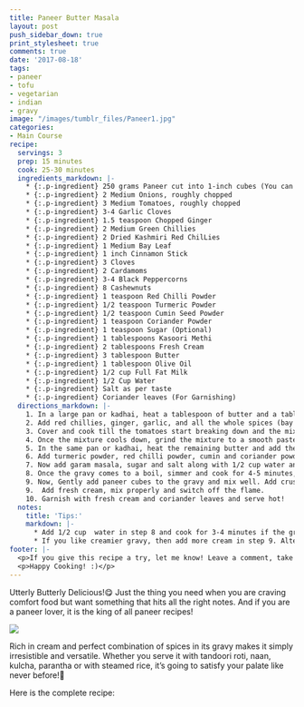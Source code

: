 ```yaml
---
title: Paneer Butter Masala
layout: post
push_sidebar_down: true
print_stylesheet: true
comments: true
date: '2017-08-18'
tags:
- paneer
- tofu
- vegetarian
- indian
- gravy
image: "/images/tumblr_files/Paneer1.jpg"
categories:
- Main Course
recipe:
  servings: 3
  prep: 15 minutes
  cook: 25-30 minutes
  ingredients_markdown: |-
    * {:.p-ingredient} 250 grams Paneer cut into 1-inch cubes (You can also use Tofu)
    * {:.p-ingredient} 2 Medium Onions, roughly chopped
    * {:.p-ingredient} 3 Medium Tomatoes, roughly chopped
    * {:.p-ingredient} 3-4 Garlic Cloves
    * {:.p-ingredient} 1.5 teaspoon Chopped Ginger
    * {:.p-ingredient} 2 Medium Green Chillies
    * {:.p-ingredient} 2 Dried Kashmiri Red ChilLies
    * {:.p-ingredient} 1 Medium Bay Leaf
    * {:.p-ingredient} 1 inch Cinnamon Stick
    * {:.p-ingredient} 3 Cloves
    * {:.p-ingredient} 2 Cardamoms
    * {:.p-ingredient} 3-4 Black Peppercorns
    * {:.p-ingredient} 8 Cashewnuts
    * {:.p-ingredient} 1 teaspoon Red Chilli Powder
    * {:.p-ingredient} 1/2 teaspoon Turmeric Powder
    * {:.p-ingredient} 1/2 teaspoon Cumin Seed Powder
    * {:.p-ingredient} 1 teaspoon Coriander Powder
    * {:.p-ingredient} 1 teaspoon Sugar (Optional)
    * {:.p-ingredient} 1 tablespoons Kasoori Methi
    * {:.p-ingredient} 2 tablespoons Fresh Cream
    * {:.p-ingredient} 3 tablespoon Butter
    * {:.p-ingredient} 1 tablespoon Olive Oil
    * {:.p-ingredient} 1/2 cup Full Fat Milk
    * {:.p-ingredient} 1/2 Cup Water
    * {:.p-ingredient} Salt as per taste
    * {:.p-ingredient} Coriander leaves (For Garnishing)
  directions_markdown: |-
    1. In a large pan or kadhai, heat a tablespoon of butter and a tablespoon of oil.
    2. Add red chillies, ginger, garlic, and all the whole spices (bay leaves, cinnamon, cloves, cardamom and peppercorns). Saute for a minute or two and add green chillies, cashew nuts, and onions. Once the onions turn translucent, add the tomatoes. Mix well.
    3. Cover and cook till the tomatoes start breaking down and the mixture starts leaving oil at the edges. It will take 5-7 minutes. Switch off the flame and set aside to cool.
    4. Once the mixture cools down, grind the mixture to a smooth paste.
    5. In the same pan or kadhai, heat the remaining butter and add the gravy paste made in step 4.
    6. Add turmeric powder, red chilli powder, cumin and coriander powder. Mix well.
    7. Now add garam masala, sugar and salt along with 1/2 cup water and 1/2 cup milk. Bring the gravy to a boil.
    8. Once the gravy comes to a boil, simmer and cook for 4-5 minutes, till the oil separates slightly.
    9. Now, Gently add paneer cubes to the gravy and mix well. Add crushed kasoori methi and cook for approx 2 minutes or until you get the desired consistency.
    9.  Add fresh cream, mix properly and switch off the flame.
    10. Garnish with fresh cream and coriander leaves and serve hot!
  notes:
    title: 'Tips:'
    markdown: |-
      * Add 1/2 cup  water in step 8 and cook for 3-4 minutes if the gravy is too thick.
      * If you like creamier gravy, then add more cream in step 9. Alternatively, if you do not like creamy taste, then you can altogether avoid using cream.
footer: |-
  <p>If you give this recipe a try, let me know! Leave a comment, take a picture, post it on Instagram and tag me @hungertreats.</p>
  <p>Happy Cooking! :)</p>
---
```


Utterly Butterly Delicious!😋 Just the thing you need when you are craving comfort food but want something that hits all the right notes. And if you are a paneer lover, it is the king of all paneer recipes!

![]({{site.url}}/images/tumblr_files/Paneer2.jpg)

Rich in cream and perfect combination of spices in its gravy makes it simply irresistible and versatile. Whether you serve it with tandoori roti, naan, kulcha, parantha or with steamed rice, it’s going to satisfy your palate like never before!🍛


Here is the complete recipe:
